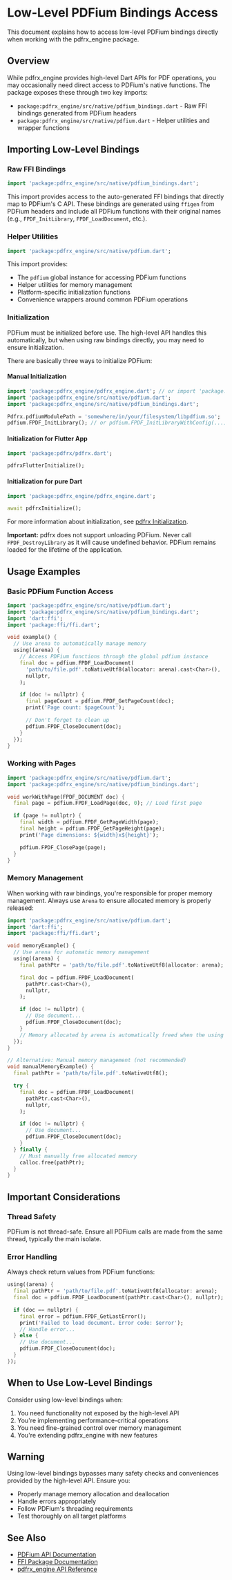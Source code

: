 # Low-Level PDFium Bindings Access

This document explains how to access low-level PDFium bindings directly when working with the pdfrx_engine package.

## Overview

While pdfrx_engine provides high-level Dart APIs for PDF operations, you may occasionally need direct access to PDFium's native functions. The package exposes these through two key imports:

- `package:pdfrx_engine/src/native/pdfium_bindings.dart` - Raw FFI bindings generated from PDFium headers
- `package:pdfrx_engine/src/native/pdfium.dart` - Helper utilities and wrapper functions

## Importing Low-Level Bindings

### Raw FFI Bindings

```dart
import 'package:pdfrx_engine/src/native/pdfium_bindings.dart';
```

This import provides access to the auto-generated FFI bindings that directly map to PDFium's C API. These bindings are generated using `ffigen` from PDFium headers and include all PDFium functions with their original names (e.g., `FPDF_InitLibrary`, `FPDF_LoadDocument`, etc.).

### Helper Utilities

```dart
import 'package:pdfrx_engine/src/native/pdfium.dart';
```

This import provides:

- The `pdfium` global instance for accessing PDFium functions
- Helper utilities for memory management
- Platform-specific initialization functions
- Convenience wrappers around common PDFium operations

### Initialization

PDFium must be initialized before use. The high-level API handles this automatically, but when using raw bindings directly, you may need to ensure initialization.

There are basically three ways to initialize PDFium:

#### Manual Initialization

```dart
import 'package:pdfrx_engine/pdfrx_engine.dart'; // or import 'package:pdfrx/pdfrx.dart';
import 'package:pdfrx_engine/src/native/pdfium.dart';
import 'package:pdfrx_engine/src/native/pdfium_bindings.dart';

Pdfrx.pdfiumModulePath = 'somewhere/in/your/filesystem/libpdfium.so';
pdfium.FPDF_InitLibrary(); // or pdfium.FPDF_InitLibraryWithConfig(...)
```

#### Initialization for Flutter App

```dart
import 'package:pdfrx/pdfrx.dart';

pdfrxFlutterInitialize();
```

#### Initialization for pure Dart

```dart
import 'package:pdfrx_engine/pdfrx_engine.dart';

await pdfrxInitialize();
```

For more information about initialization, see [pdfrx Initialization](pdfrx-Initialization.md).

**Important:** pdfrx does not support unloading PDFium. Never call `FPDF_DestroyLibrary` as it will cause undefined behavior. PDFium remains loaded for the lifetime of the application.

## Usage Examples

### Basic PDFium Function Access

```dart
import 'package:pdfrx_engine/src/native/pdfium.dart';
import 'package:pdfrx_engine/src/native/pdfium_bindings.dart';
import 'dart:ffi';
import 'package:ffi/ffi.dart';

void example() {
  // Use arena to automatically manage memory
  using((arena) {
    // Access PDFium functions through the global pdfium instance
    final doc = pdfium.FPDF_LoadDocument(
      'path/to/file.pdf'.toNativeUtf8(allocator: arena).cast<Char>(),
      nullptr,
    );

    if (doc != nullptr) {
      final pageCount = pdfium.FPDF_GetPageCount(doc);
      print('Page count: $pageCount');

      // Don't forget to clean up
      pdfium.FPDF_CloseDocument(doc);
    }
  });
}
```

### Working with Pages

```dart
import 'package:pdfrx_engine/src/native/pdfium.dart';
import 'package:pdfrx_engine/src/native/pdfium_bindings.dart';

void workWithPage(FPDF_DOCUMENT doc) {
  final page = pdfium.FPDF_LoadPage(doc, 0); // Load first page

  if (page != nullptr) {
    final width = pdfium.FPDF_GetPageWidth(page);
    final height = pdfium.FPDF_GetPageHeight(page);
    print('Page dimensions: ${width}x${height}');

    pdfium.FPDF_ClosePage(page);
  }
}
```

### Memory Management

When working with raw bindings, you're responsible for proper memory management. Always use `Arena` to ensure allocated memory is properly released:

```dart
import 'package:pdfrx_engine/src/native/pdfium.dart';
import 'dart:ffi';
import 'package:ffi/ffi.dart';

void memoryExample() {
  // Use arena for automatic memory management
  using((arena) {
    final pathPtr = 'path/to/file.pdf'.toNativeUtf8(allocator: arena);

    final doc = pdfium.FPDF_LoadDocument(
      pathPtr.cast<Char>(),
      nullptr,
    );

    if (doc != nullptr) {
      // Use document...
      pdfium.FPDF_CloseDocument(doc);
    }
    // Memory allocated by arena is automatically freed when the using block ends
  });
}

// Alternative: Manual memory management (not recommended)
void manualMemoryExample() {
  final pathPtr = 'path/to/file.pdf'.toNativeUtf8();

  try {
    final doc = pdfium.FPDF_LoadDocument(
      pathPtr.cast<Char>(),
      nullptr,
    );

    if (doc != nullptr) {
      // Use document...
      pdfium.FPDF_CloseDocument(doc);
    }
  } finally {
    // Must manually free allocated memory
    calloc.free(pathPtr);
  }
}
```

## Important Considerations

### Thread Safety

PDFium is not thread-safe. Ensure all PDFium calls are made from the same thread, typically the main isolate.

### Error Handling

Always check return values from PDFium functions:

```dart
using((arena) {
  final pathPtr = 'path/to/file.pdf'.toNativeUtf8(allocator: arena);
  final doc = pdfium.FPDF_LoadDocument(pathPtr.cast<Char>(), nullptr);

  if (doc == nullptr) {
    final error = pdfium.FPDF_GetLastError();
    print('Failed to load document. Error code: $error');
    // Handle error...
  } else {
    // Use document...
    pdfium.FPDF_CloseDocument(doc);
  }
});
```

## When to Use Low-Level Bindings

Consider using low-level bindings when:

1. You need functionality not exposed by the high-level API
2. You're implementing performance-critical operations
3. You need fine-grained control over memory management
4. You're extending pdfrx_engine with new features

## Warning

Using low-level bindings bypasses many safety checks and conveniences provided by the high-level API. Ensure you:

- Properly manage memory allocation and deallocation
- Handle errors appropriately
- Follow PDFium's threading requirements
- Test thoroughly on all target platforms

## See Also

- [PDFium API Documentation](https://pdfium.googlesource.com/pdfium/+/refs/heads/main/public/)
- [FFI Package Documentation](https://pub.dev/packages/ffi)
- [pdfrx_engine API Reference](https://pub.dev/documentation/pdfrx_engine/latest/)
